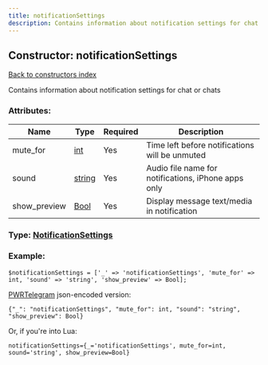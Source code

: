 ```yaml
---
title: notificationSettings
description: Contains information about notification settings for chat or chats
---
```

## Constructor: notificationSettings  
[Back to constructors index](index.md)



Contains information about notification settings for chat or chats

### Attributes:

| Name     |    Type       | Required | Description |
|----------|---------------|----------|-------------|
|mute\_for|[int](../types/int.md) | Yes|Time left before notifications will be unmuted|
|sound|[string](../types/string.md) | Yes|Audio file name for notifications, iPhone apps only|
|show\_preview|[Bool](../types/Bool.md) | Yes|Display message text/media in notification|



### Type: [NotificationSettings](../types/NotificationSettings.md)


### Example:

```
$notificationSettings = ['_' => 'notificationSettings', 'mute_for' => int, 'sound' => 'string', 'show_preview' => Bool];
```  

[PWRTelegram](https://pwrtelegram.xyz) json-encoded version:

```
{"_": "notificationSettings", "mute_for": int, "sound": "string", "show_preview": Bool}
```


Or, if you're into Lua:  


```
notificationSettings={_='notificationSettings', mute_for=int, sound='string', show_preview=Bool}

```


